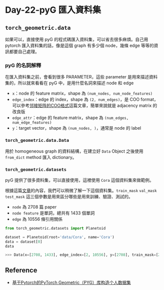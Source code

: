 # Day-22-pyG 匯入資料集

## `torch_geometric.data`

如果可以，直接使用 pyG 的程式碼匯入資料集，可以省去很多麻煩。自己用 pytorch 匯入資料集的話，像是這個 graph 有多少個 node，幾條 edge 等等的資訊都要自己處理。

### pyG 的名詞解釋
在匯入資料集之前，會看到很多 PARAMETER，這些 parameter 是用來描述資料集的，所以就來看看在 pyG 中，是用什麼名詞來描述 node 和 edge
- `x`：node 的 feature matrix，shape 為 `(num_nodes, num_node_features)` 
- `edge_index`：edge 的 index，shape 為 `(2, num_edges)`，是 COO format，可以參考[邻接矩阵的COO格式](https://blog.csdn.net/raelum/article/details/125991229)這篇文章，簡單來說就是 adjacency matrix 的改良版
- `edge_attr`：edge 的 feature matrix，shape 為 `(num_edges, num_edge_features)`
- `y`：target vector，shape 為 `(num_nodes, )`，通常是 node 的 label


### `torch_geometric.data.Data`
用於 homogeneous graph 的資料結構，在建立好 `Data` Object 之後使用 `from_dict` method 匯入 dictionary。

### `torch_geometric.datasets`
pyG 提供了很多資料集，可以直接使用，這裡使用 `Cora` 這個資料集來做範例。

根據這篇[文章](https://aistudio.baidu.com/projectdetail/2246479?shared=1)的內容，我們可以稍微了解一下這個資料集。`train_mask` `val_mask` `test_mask` 這三個參數是用來區分哪些是用來訓練、驗證、測試的。

- `node` 為 2708 篇 paper
- `node feature` 是單詞，總共有 1433 個單詞
- `edge` 為 10556 條引用關係
```python
from torch_geometric.datasets import Planetoid

dataset = Planetoid(root='data/Cora', name='Cora')
data = dataset[0]
data

>>> Data(x=[2708, 1433], edge_index=[2, 10556], y=[2708], train_mask=[2708], val_mask=[2708], test_mask=[2708])
```

## Reference
- [基于Pytorch的PyTorch Geometric（PYG）库构造个人数据集](https://blog.csdn.net/rothschild666/article/details/123799943)